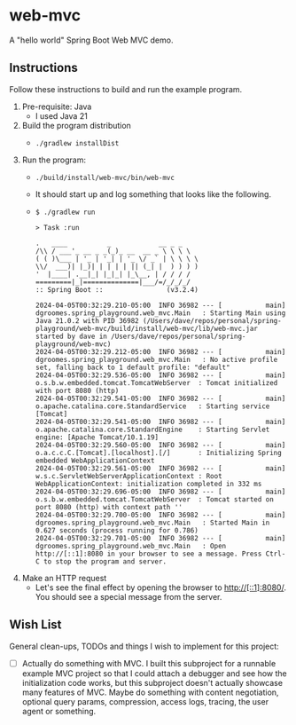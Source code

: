 # web-mvc

A "hello world" Spring Boot Web MVC demo.


## Instructions

Follow these instructions to build and run the example program.

1. Pre-requisite: Java
    * I used Java 21
2. Build the program distribution
    * ```shell
      ./gradlew installDist
      ```
3. Run the program:
    * ```shell
      ./build/install/web-mvc/bin/web-mvc
      ```
    * It should start up and log something that looks like the following.
    * ```text
      $ ./gradlew run
      
      > Task :run
      
      .   ____          _            __ _ _
      /\\ / ___'_ __ _ _(_)_ __  __ _ \ \ \ \
      ( ( )\___ | '_ | '_| | '_ \/ _` | \ \ \ \
      \\/  ___)| |_)| | | | | || (_| |  ) ) ) )
      '  |____| .__|_| |_|_| |_\__, | / / / /
      =========|_|==============|___/=/_/_/_/
      :: Spring Boot ::                (v3.2.4)
      
      2024-04-05T00:32:29.210-05:00  INFO 36982 --- [           main] dgroomes.spring_playground.web_mvc.Main   : Starting Main using Java 21.0.2 with PID 36982 (/Users/dave/repos/personal/spring-playground/web-mvc/build/install/web-mvc/lib/web-mvc.jar started by dave in /Users/dave/repos/personal/spring-playground/web-mvc)
      2024-04-05T00:32:29.212-05:00  INFO 36982 --- [           main] dgroomes.spring_playground.web_mvc.Main   : No active profile set, falling back to 1 default profile: "default"
      2024-04-05T00:32:29.536-05:00  INFO 36982 --- [           main] o.s.b.w.embedded.tomcat.TomcatWebServer  : Tomcat initialized with port 8080 (http)
      2024-04-05T00:32:29.541-05:00  INFO 36982 --- [           main] o.apache.catalina.core.StandardService   : Starting service [Tomcat]
      2024-04-05T00:32:29.541-05:00  INFO 36982 --- [           main] o.apache.catalina.core.StandardEngine    : Starting Servlet engine: [Apache Tomcat/10.1.19]
      2024-04-05T00:32:29.560-05:00  INFO 36982 --- [           main] o.a.c.c.C.[Tomcat].[localhost].[/]       : Initializing Spring embedded WebApplicationContext
      2024-04-05T00:32:29.561-05:00  INFO 36982 --- [           main] w.s.c.ServletWebServerApplicationContext : Root WebApplicationContext: initialization completed in 332 ms
      2024-04-05T00:32:29.696-05:00  INFO 36982 --- [           main] o.s.b.w.embedded.tomcat.TomcatWebServer  : Tomcat started on port 8080 (http) with context path ''
      2024-04-05T00:32:29.700-05:00  INFO 36982 --- [           main] dgroomes.spring_playground.web_mvc.Main   : Started Main in 0.627 seconds (process running for 0.786)
      2024-04-05T00:32:29.701-05:00  INFO 36982 --- [           main] dgroomes.spring_playground.web_mvc.Main   : Open http://[::1]:8080 in your browser to see a message. Press Ctrl-C to stop the program and server.
      ```
4. Make an HTTP request
   * Let's see the final effect by opening the browser to <http://[::1]:8080/>. You should see a special
     message from the server.


## Wish List

General clean-ups, TODOs and things I wish to implement for this project:

* [ ] Actually do something with MVC. I built this subproject for a runnable example MVC project so that I could attach a
  debugger and see how the initialization code works, but this subproject doesn't actually showcase many features of
  MVC. Maybe do something with content negotiation, optional query params, compression, access logs, tracing, the user
  agent or something.
